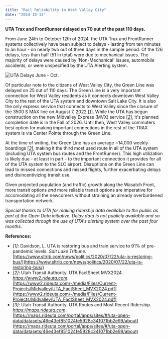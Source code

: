 ```yaml
---
title: "Rail Reliability in West Valley City"
date: "2024-10-13"
---
```


**UTA Trax and FrontRunner delayed on 70 out of the past 110 days.**

From June 24th to October 12th of 2024, the UTA Trax and FrontRunner systems collectively have been subject to delays - lasting from ten minutes to an hour - on nearly two out of three days in the sample period. Of the 126 delays, less than half (51 in total) were due to mechanical issues. The majority of delays were caused by 'Non-Mechanical' issues, automobile accidents, or were unspecified by the UTA Alerting system.

![UTA Delays June - Oct.](/images/UTA_Delays_Chart.jpg)

Of particular note to the citizens of West Valley City, the Green Line was delayed on 25 out of 110 days. The Green Line is a very important connection for West Valley residents as it connects downtown West Valley City to the rest of the UTA system and downtown Salt Lake City. It is also the only express service that connects to West Valley since the closure of the 3500 S MAX line on August 7, 2022 [_[1](https://www.sltrib.com/news/politics/2020/07/22/uta-is-restoring-bus/)_]. While the UTA has begun construction on the new Midvalley Express (MVX) service [_[2](https://www2.rideuta.com/-/media/Files/Current-Projects/Midvalley/UTA_FactSheet_MVX2024.pdf)_], it's planned completion date is in the Fall of 2026. Until then, West Valley commuters best option for making important connections in the rest of the TRAX system is via Center Pointe through the Green Line.

At the time of writing, the Green Line has an average ~14,000 weekly boardings [_[3](https://maps.rideuta.com/portal/apps/sites/#/uta-open-data/datasets/46e43ef851024fe5928c341071bb2e99/about)_], making it the third most used route in all of the UTA system (including UTA system bus routes and the FrontRunner). This high utilization is likely due - at least in part - to the important connection it provides for all of the UTA system to the SLC airport. Disruptions on the Green Line can lead to missed connections and missed flights, further exacerbating delays and disincentivizing transit use.

Given projected population (and traffic) growth along the Wasatch Front, more transit options _and_ more reliable transit options are imperative for accomodating all the newcomers without straining an already overburdened transportation network.

_Special thanks to UTA for making ridership data available to the public as part of the Open Data initiative. Delay data is not publicly available and so was collected through the use of UTA's alerting system over the past four months._

**References:**

- _[1]_: Davidson, L. UTA is restoring bus and train service to 91% of pre-pandemic levels. _Salt Lake Tribune_. [https://www.sltrib.com/news/politics/2020/07/22/uta-is-restoring-bus/](https://www.sltrib.com/news/politics/2020/07/22/uta-is-restoring-bus/)
- _[2]_: Utah Transit Authority. UTA FactSheet MVX2024. *https://www2.rideuta.com*. [https://www2.rideuta.com/-/media/Files/Current-Projects/Midvalley/UTA_FactSheet_MVX2024.pdf](https://www2.rideuta.com/-/media/Files/Current-Projects/Midvalley/UTA_FactSheet_MVX2024.pdf)
- _[3]_: Utah Transit Authority. UTA Routes and Most Recent Ridership. *https://maps.rideuta.com*. [https://maps.rideuta.com/portal/apps/sites/#/uta-open-data/datasets/46e43ef851024fe5928c341071bb2e99/about](https://maps.rideuta.com/portal/apps/sites/#/uta-open-data/datasets/46e43ef851024fe5928c341071bb2e99/about)


